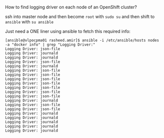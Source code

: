 How to find logging driver on each node of an OpenShift cluster?

ssh into master node and then become `root` with `sudo su` and then shift to `ansible` with `su ansible`

Just need a ONE liner using ansible to fetch this required info:

```
[ansible@vlpocpma01 rasheed.amir]$ ansible -i /etc/ansible/hosts nodes -a "docker info" | grep "Logging Driver:"
Logging Driver: json-file
Logging Driver: journald
Logging Driver: journald
Logging Driver: json-file
Logging Driver: journald
Logging Driver: json-file
Logging Driver: json-file
Logging Driver: json-file
Logging Driver: json-file
Logging Driver: json-file
Logging Driver: json-file
Logging Driver: json-file
Logging Driver: journald
Logging Driver: json-file
Logging Driver: json-file
Logging Driver: journald
Logging Driver: journald
Logging Driver: journald
Logging Driver: journald
Logging Driver: journald
```
